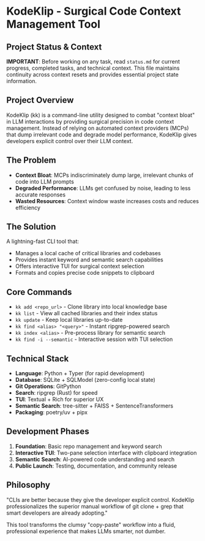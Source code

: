# KodeKlip - Surgical Code Context Management Tool

## Project Status & Context
**IMPORTANT**: Before working on any task, read `status.md` for current progress, completed tasks, and technical context. This file maintains continuity across context resets and provides essential project state information.

## Project Overview
KodeKlip (kk) is a command-line utility designed to combat "context bloat" in LLM interactions by providing surgical precision in code context management. Instead of relying on automated context providers (MCPs) that dump irrelevant code and degrade model performance, KodeKlip gives developers explicit control over their LLM context.

## The Problem
- **Context Bloat**: MCPs indiscriminately dump large, irrelevant chunks of code into LLM prompts
- **Degraded Performance**: LLMs get confused by noise, leading to less accurate responses
- **Wasted Resources**: Context window waste increases costs and reduces efficiency

## The Solution
A lightning-fast CLI tool that:
- Manages a local cache of critical libraries and codebases
- Provides instant keyword and semantic search capabilities
- Offers interactive TUI for surgical context selection
- Formats and copies precise code snippets to clipboard

## Core Commands
- `kk add <repo_url>` - Clone library into local knowledge base
- `kk list` - View all cached libraries and their index status
- `kk update` - Keep local libraries up-to-date
- `kk find <alias> "<query>"` - Instant ripgrep-powered search
- `kk index <alias>` - Pre-process library for semantic search
- `kk find -i --semantic` - Interactive session with TUI selection

## Technical Stack
- **Language**: Python + Typer (for rapid development)
- **Database**: SQLite + SQLModel (zero-config local state)
- **Git Operations**: GitPython
- **Search**: ripgrep (Rust) for speed
- **TUI**: Textual + Rich for superior UX
- **Semantic Search**: tree-sitter + FAISS + SentenceTransformers
- **Packaging**: poetry/uv + pipx

## Development Phases
1. **Foundation**: Basic repo management and keyword search
2. **Interactive TUI**: Two-pane selection interface with clipboard integration
3. **Semantic Search**: AI-powered code understanding and search
4. **Public Launch**: Testing, documentation, and community release

## Philosophy
"CLIs are better because they give the developer explicit control. KodeKlip professionalizes the superior manual workflow of git clone + grep that smart developers are already adopting."

This tool transforms the clumsy "copy-paste" workflow into a fluid, professional experience that makes LLMs smarter, not dumber.